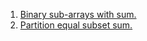 1. [Binary sub-arrays with sum.](https://leetcode.com/problems/binary-subarrays-with-sum)
2. [Partition equal subset sum.](https://leetcode.com/problems/partition-equal-subset-sum)
